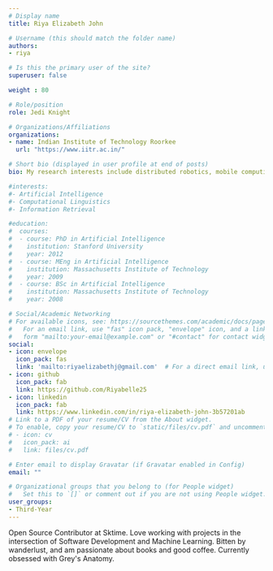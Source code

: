 ```yaml
---
# Display name
title: Riya Elizabeth John

# Username (this should match the folder name)
authors:
- riya

# Is this the primary user of the site?
superuser: false

weight : 80

# Role/position
role: Jedi Knight

# Organizations/Affiliations
organizations:
- name: Indian Institute of Technology Roorkee
  url: "https://www.iitr.ac.in/"

# Short bio (displayed in user profile at end of posts)
bio: My research interests include distributed robotics, mobile computing and programmable matter.

#interests:
#- Artificial Intelligence
#- Computational Linguistics
#- Information Retrieval

#education:
#  courses:
#  - course: PhD in Artificial Intelligence
#    institution: Stanford University
#    year: 2012
#  - course: MEng in Artificial Intelligence
#    institution: Massachusetts Institute of Technology
#    year: 2009
#  - course: BSc in Artificial Intelligence
#    institution: Massachusetts Institute of Technology
#    year: 2008

# Social/Academic Networking
# For available icons, see: https://sourcethemes.com/academic/docs/page-builder/#icons
#   For an email link, use "fas" icon pack, "envelope" icon, and a link in the
#   form "mailto:your-email@example.com" or "#contact" for contact widget.
social:
- icon: envelope
  icon_pack: fas
  link: 'mailto:riyaelizabethj@gmail.com'  # For a direct email link, use "mailto:test@example.org".
- icon: github
  icon_pack: fab
  link: https://github.com/Riyabelle25
- icon: linkedin
  icon_pack: fab
  link: https://www.linkedin.com/in/riya-elizabeth-john-3b57201ab
# Link to a PDF of your resume/CV from the About widget.
# To enable, copy your resume/CV to `static/files/cv.pdf` and uncomment the lines below.
# - icon: cv
#   icon_pack: ai
#   link: files/cv.pdf

# Enter email to display Gravatar (if Gravatar enabled in Config)
email: ""

# Organizational groups that you belong to (for People widget)
#   Set this to `[]` or comment out if you are not using People widget.
user_groups:
- Third-Year
---
```


Open Source Contributor at Sktime. Love working with projects in the intersection of Software Development and Machine Learning. Bitten by wanderlust, and am passionate about books and good coffee. Currently obsessed with Grey's Anatomy.


